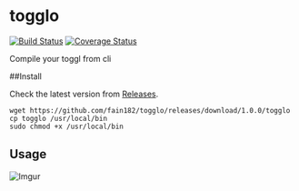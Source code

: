 # togglo

[![Build Status](https://travis-ci.org/fain182/togglo.svg?branch=master)](https://travis-ci.org/fain182/togglo)
[![Coverage Status](https://coveralls.io/repos/fain182/togglo/badge.svg)](https://coveralls.io/r/fain182/togglo)

Compile your toggl from cli

##Install

Check the latest version from [Releases](https://github.com/fain182/togglo/releases).
```
wget https://github.com/fain182/togglo/releases/download/1.0.0/togglo
cp togglo /usr/local/bin
sudo chmod +x /usr/local/bin
```

## Usage
![Imgur](http://i.imgur.com/WaLRRpJ.png)
